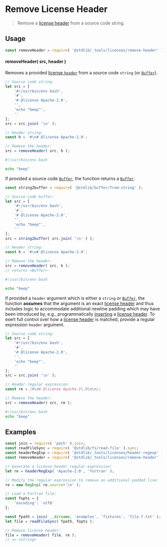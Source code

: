 <!--

@license Apache-2.0

Copyright (c) 2018 The Stdlib Authors.

Licensed under the Apache License, Version 2.0 (the "License");
you may not use this file except in compliance with the License.
You may obtain a copy of the License at

   http://www.apache.org/licenses/LICENSE-2.0

Unless required by applicable law or agreed to in writing, software
distributed under the License is distributed on an "AS IS" BASIS,
WITHOUT WARRANTIES OR CONDITIONS OF ANY KIND, either express or implied.
See the License for the specific language governing permissions and
limitations under the License.

-->

# Remove License Header

> Remove a [license header][@stdlib/_tools/licenses/header] from a source code string.

<!-- Section to include introductory text. Make sure to keep an empty line after the intro `section` element and another before the `/section` close. -->

<section class="intro">

</section>

<!-- /.intro -->

<!-- Package usage documentation. -->

<section class="usage">

## Usage

```javascript
const removeHeader = require( '@stdlib/_tools/licenses/remove-header' );
```

#### removeHeader( src, header )

Removes a provided [license `header`][@stdlib/_tools/licenses/header] from a source code `string` (or [`Buffer`][@stdlib/buffer/ctor]).

```javascript
// Source code string:
let src = [
    '#!/usr/bin/env bash',
    '#',
    '# @license Apache-2.0',
    '',
    'echo "beep"',
    ''
];
src = src.join( '\n' );

// Header string:
const h = '#\n# @license Apache-2.0';

// Remove the header:
src = removeHeader( src, h );
```

<!-- run-disable -->

```bash
#!/usr/bin/env bash

echo "beep"
```

If provided a source code [`Buffer`][@stdlib/buffer/ctor], the function returns a [`Buffer`][@stdlib/buffer/ctor].

```javascript
const string2buffer = require( '@stdlib/buffer/from-string' );

// Source code buffer:
let src = [
    '#!/usr/bin/env bash',
    '#',
    '# @license Apache-2.0',
    '',
    'echo "beep"',
    ''
];
src = string2buffer( src.join( '\n' ) );

// Header string:
const h = '#\n# @license Apache-2.0';

// Remove the header:
src = removeHeader( src, h );
// returns <Buffer>
```

<!-- run-disable -->

```bash
#!/usr/bin/env bash

echo "beep"
```

If provided a `header` argument which is either a `string` or [`Buffer`][@stdlib/buffer/ctor], the function **assumes** that the argument is an exact [license header][@stdlib/_tools/licenses/header] and thus includes logic to accommodate additional newline padding which may have been introduced by, e.g., programmatically [inserting][@stdlib/_tools/licenses/insert-header] a [license header][@stdlib/_tools/licenses/header]. To exert full control over how a [license header][@stdlib/_tools/licenses/header] is matched, provide a regular expression `header` argument.

```javascript
// Source code string:
let src = [
    '#!/usr/bin/env bash',
    '#',
    '# @license Apache-2.0',
    '',
    'echo "beep"',
    ''
];
src = src.join( '\n' );

// Header regular expression:
const re = /#\n# @license Apache-2\.0\n\n/;

// Remove the header:
src = removeHeader( src, re );
```

<!-- run-disable -->

```bash
#!/usr/bin/env bash
echo "beep"
```

</section>

<!-- /.usage -->

<!-- Package usage notes. Make sure to keep an empty line after the `section` element and another before the `/section` close. -->

<section class="notes">

</section>

<!-- /.notes -->

<!-- Package usage examples. -->

<section class="examples">

## Examples

<!-- eslint no-undef: "error" -->

```javascript
const join = require( 'path' ).join;
const readFileSync = require( '@stdlib/fs/read-file' ).sync;
const headerRegExp = require( '@stdlib/_tools/licenses/header-regexp' );
const removeHeader = require( '@stdlib/_tools/licenses/remove-header' );

// Generate a license header regular expression:
let re = headerRegExp( 'Apache-2.0', 'fortran' );

// Modify the regular expression to remove an additional padded line:
re = new RegExp( re.source+'\n' );

// Load a Fortran file:
const fopts = {
    'encoding': 'utf8'
};

const fpath = join( __dirname, 'examples', 'fixtures', 'file.f.txt' );
let file = readFileSync( fpath, fopts );

// Remove license header:
file = removeHeader( file, re );
// => <string>
```

</section>

<!-- /.examples -->

<!-- Section to include cited references. If references are included, add a horizontal rule *before* the section. Make sure to keep an empty line after the `section` element and another before the `/section` close. -->

<section class="references">

</section>

<!-- /.references -->

<!-- Section for related `stdlib` packages. Do not manually edit this section, as it is automatically populated. -->

<section class="related">

</section>

<!-- /.related -->

<!-- Section for all links. Make sure to keep an empty line after the `section` element and another before the `/section` close. -->

<section class="links">

[@stdlib/_tools/licenses/header]: https://github.com/stdlib-js/stdlib/tree/develop/lib/node_modules/%40stdlib/_tools/licenses/header

[@stdlib/_tools/licenses/insert-header]: https://github.com/stdlib-js/stdlib/tree/develop/lib/node_modules/%40stdlib/_tools/licenses/insert-header

[@stdlib/buffer/ctor]: https://github.com/stdlib-js/stdlib/tree/develop/lib/node_modules/%40stdlib/buffer/ctor

</section>

<!-- /.links -->
